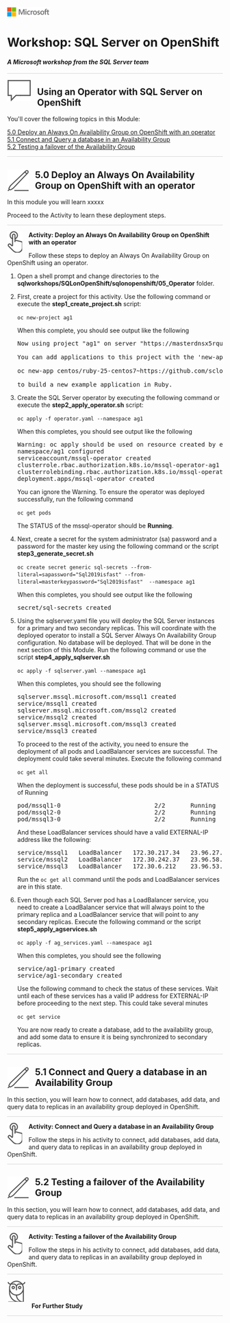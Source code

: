 ![](../graphics/microsoftlogo.png)

# Workshop: SQL Server on OpenShift

#### <i>A Microsoft workshop from the SQL Server team</i>

<p style="border-bottom: 1px solid lightgrey;"></p>

<img style="float: left; margin: 0px 15px 15px 0px;" src="../graphics/textbubble.png"> <h2>Using an Operator with SQL Server on OpenShift</h2>

You'll cover the following topics in this Module:

<dl>

  <dt><a href="#5-0">5.0 Deploy an Always On Availability Group on OpenShift with an operator</a></dt>
  <dt><a href="#5-1">5.1 Connect and Query a database in an Availability Group</a></dt>
  <dt><a href="#5-2">5.2 Testing a failover of the Availability Group</a></dt>
  
</dl>

<p style="border-bottom: 1px solid lightgrey;"></p>

<h2><img style="float: left; margin: 0px 15px 15px 0px;" src="../graphics/pencil2.png"><a name="5-0">5.0 Deploy an Always On Availability Group on OpenShift with an operator</a></h2>

In this module you will learn xxxxx

Proceed to the Activity to learn these deployment steps.

<p style="border-bottom: 1px solid lightgrey;"></p>

<p><img style="float: left; margin: 0px 15px 15px 0px;" src="../graphics/point1.png"><b><a name="aks">Activity: Deploy an Always On Availability Group on OpenShift with an operator</a></b></p>

Follow these steps to deploy an Always On Availability Group on OpenShift using an operator.

1. Open a shell prompt and change directories to the **sqlworkshops/SQLonOpenShift/sqlonopenshift/05_Operator** folder.

2. First, create a project for this activity. Use the following command or execute the **step1_create_project.sh** script:

    `oc new-project ag1`

    When this complete, you should see output like the following

    <pre>Now using project "ag1" on server "https://masterdnsx5rquio6c54pu.eastus.cloudapp.azure.com:443".

   You can add applications to this project with the 'new-app' command. For example, try:

   oc new-app centos/ruby-25-centos7~https://github.com/sclorg/ruby-ex.git

   to build a new example application in Ruby.</pre>

3. Create the SQL Server operator by executing the following command or execute the **step2_apply_operator.sh** script:

    `oc apply -f operator.yaml --namespace ag1`

    When this completes, you should see output like the following

    <pre>Warning: oc apply should be used on resource created by either oc create --save-config or oc apply
   namespace/ag1 configured
   serviceaccount/mssql-operator created
   clusterrole.rbac.authorization.k8s.io/mssql-operator-ag1 configured
   clusterrolebinding.rbac.authorization.k8s.io/mssql-operator-ag1 configured
   deployment.apps/mssql-operator created</pre>

    You can ignore the Warning. To ensure the operator was deployed successfully, run the following command

    `oc get pods`

    The STATUS of the mssql-operator should be **Running**.

4. Next, create a secret for the system administrator (sa) password and a password for the master key using the following command or the script **step3_generate_secret.sh**

    `oc create secret generic sql-secrets --from-literal=sapassword="Sql2019isfast" --from-literal=masterkeypassword="Sql2019isfast"  --namespace ag1`

    When this completes, you should see output like the following

   <pre>secret/sql-secrets created</pre>

5. Using the sqlserver.yaml file you will deploy the SQL Server instances for a primary and two secondary replicas. This will coordinate with the deployed operator to install a SQL Server Always On Availability Group configuration. No database will be deployed. That will be done in the next section of this Module. Run the following command or use the script **step4_apply_sqlserver.sh**

    `oc apply -f sqlserver.yaml --namespace ag1`

    When this completes, you should see the following

    <pre>sqlserver.mssql.microsoft.com/mssql1 created
   service/mssql1 created
   sqlserver.mssql.microsoft.com/mssql2 created
   service/mssql2 created
   sqlserver.mssql.microsoft.com/mssql3 created
   service/mssql3 created</pre>

    To proceed to the rest of the activity, you need to ensure the deployment of all pods and LoadBalancer services are successful. The deployment could take several minutes. Execute the following command

    `oc get all`

    When the deployment is successful, these pods should be in a STATUS of Running

    <pre>pod/mssql1-0                          2/2       Running     0          4m
   pod/mssql2-0                          2/2       Running     0          4m
   pod/mssql3-0                          2/2       Running     0          4m</pre>

    And these LoadBalancer services should have a valid EXTERNAL-IP address like the following:

    <pre>service/mssql1   LoadBalancer   172.30.217.34   23.96.27.207   1433:32145/TCP      4m
   service/mssql2   LoadBalancer   172.30.242.37   23.96.58.167   1433:31976/TCP      4m
   service/mssql3   LoadBalancer   172.30.6.212    23.96.53.245   1433:30611/TCP      4m</pre>

    Run the `oc get all` command until the pods and LoadBalancer services are in this state.

6. Even though each SQL Server pod has a LoadBalancer service, you need to create a LoadBalancer service that will always point to the primary replica and a LoadBalancer service that will point to any secondary replicas. Execute the following command or the script **step5_apply_agservices.sh**

    `oc apply -f ag_services.yaml --namespace ag1`
    
    When this completes, you should see the following

    <pre>service/ag1-primary created
   service/ag1-secondary created</pre>

    Use the following command to check the status of these services. Wait until each of these services has a valid IP address for EXTERNAL-IP before proceeding to the next step. This could take several minutes
    
    `oc get service`

    You are now ready to create a database, add to the availability group, and add some data to ensure it is being synchronized to secondary replicas.

<p style="border-bottom: 1px solid lightgrey;"></p>

<h2><img style="float: left; margin: 0px 15px 15px 0px;" src="../graphics/pencil2.png"><a name="5-1">5.1 Connect and Query a database in an Availability Group</a></h2>

In this section, you will learn how to connect, add databases, add data, and query data to replicas in an availability group deployed in OpenShift.

<p style="border-bottom: 1px solid lightgrey;"></p>

<p><img style="float: left; margin: 0px 15px 15px 0px;" src="../graphics/point1.png"><b><a name="aks">Activity: Connect and Query a database in an Availability Group</a></b></p>

Follow the steps in his activity to connect, add databases, add data, and query data to replicas in an availability group deployed in OpenShift.

<p style="border-bottom: 1px solid lightgrey;"></p>

<h2><img style="float: left; margin: 0px 15px 15px 0px;" src="../graphics/pencil2.png"><a name="5-2">5.2 Testing a failover of the Availability Group</a></h2>

In this section, you will learn how to connect, add databases, add data, and query data to replicas in an availability group deployed in OpenShift.

<p style="border-bottom: 1px solid lightgrey;"></p>

<p><img style="float: left; margin: 0px 15px 15px 0px;" src="../graphics/point1.png"><b><a name="aks">Activity: Testing a failover of the Availability Group</a></b></p>

Follow the steps in his activity to connect, add databases, add data, and query data to replicas in an availability group deployed in OpenShift.

<p style="border-bottom: 1px solid lightgrey;"></p>



<p><img style="margin: 0px 15px 15px 0px;" src="../graphics/owl.png"><b>For Further Study</b></p>

<p style="border-bottom: 1px solid lightgrey;"></p>

